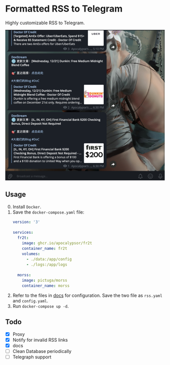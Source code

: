# Formatted RSS to Telegram

Highly customizable RSS to Telegram.

![sample](./docs/assets/screenshot-of-chat.png)

## Usage

0. Install `Docker`.
1. Save the `docker-compose.yaml` file:
    ```yaml
    version: '3'
    
    services:
      fr2t:
        image: ghcr.io/apocalypsor/fr2t
        container_name: fr2t
        volumes:
          - ./data:/app/config
          - ./logs:/app/logs
    
      morss:
        image: pictuga/morss
        container_name: morss
    ```
2. Refer to the files in [docs](./docs) for configuration. Save the two file as `rss.yaml` and `config.yaml`.
3. Run `docker-compose up -d`.

## Todo

- [x] Proxy
- [x] Notify for invalid RSS links
- [x] docs
- [ ] Clean Database periodically
- [ ] Telegraph support